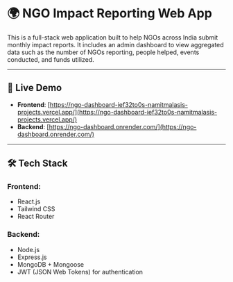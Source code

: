 # 🌍 NGO Impact Reporting Web App

This is a full-stack web application built to help NGOs across India submit monthly impact reports. It includes an admin dashboard to view aggregated data such as the number of NGOs reporting, people helped, events conducted, and funds utilized.

---

## 🔗 Live Demo

- **Frontend**: [https://ngo-dashboard-ief32to0s-namitmalasis-projects.vercel.app/](https://ngo-dashboard-ief32to0s-namitmalasis-projects.vercel.app/)
- **Backend**: [https://ngo-dashboard.onrender.com/](https://ngo-dashboard.onrender.com/)

---

## 🛠️ Tech Stack

### Frontend:

- React.js
- Tailwind CSS
- React Router

### Backend:

- Node.js
- Express.js
- MongoDB + Mongoose
- JWT (JSON Web Tokens) for authentication
